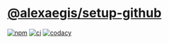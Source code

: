 # [@alexaegis/setup-github](https://github.com/AlexAegis/js-tooling/tree/master/packages/setup-github)

[![npm](https://img.shields.io/npm/v/@alexaegis/setup-github/latest)](https://www.npmjs.com/package/@alexaegis/setup-github)
[![ci](https://github.com/AlexAegis/js-tooling/actions/workflows/ci.yml/badge.svg)](https://github.com/AlexAegis/js-tooling/actions/workflows/ci.yml)
[![codacy](https://app.codacy.com/project/badge/Grade/7939332dc9454dc1b0529e720ff902e6)](https://www.codacy.com/gh/AlexAegis/js-tooling/dashboard?utm_source=github.com&utm_medium=referral&utm_content=AlexAegis/js-tooling&utm_campaign=Badge_Grade)

